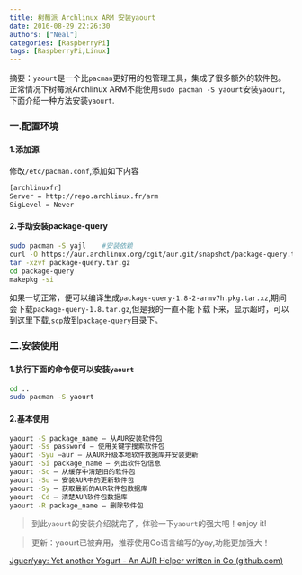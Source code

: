 ```yaml
---
title: 树莓派 Archlinux ARM 安装yaourt
date: 2016-08-29 22:26:30
authors: ["Neal"]
categories: [RaspberryPi]
tags: [RaspberryPi,Linux]
---
```


摘要：`yaourt`是一个比`pacman`更好用的包管理工具，集成了很多额外的软件包。正常情况下树莓派Archlinux ARM不能使用`sudo pacman -S yaourt`安装`yaourt`,下面介绍一种方法安装`yaourt`.

<!-- more -->

### 一.配置环境
#### 1.添加源
修改`/etc/pacman.conf`,添加如下内容
```bash
[archlinuxfr]
Server = http://repo.archlinux.fr/arm
SigLevel = Never
```
#### 2.手动安装package-query
```bash
sudo pacman -S yajl    #安装依赖
curl -O https://aur.archlinux.org/cgit/aur.git/snapshot/package-query.tar.gz
tar -xzvf package-query.tar.gz
cd package-query
makepkg -si
```
如果一切正常，便可以编译生成`package-query-1.8-2-armv7h.pkg.tar.xz`,期间会下载`package-query-1.8.tar.gz`,但是我的一直不能下载下来，显示超时，可以到[这里](http://mir.archlinux.fr/releases/package-query/package-query-1.8.tar.gz)下载,`scp`放到`package-query`目录下。
### 二.安装使用
#### 1.执行下面的命令便可以安装`yaourt`
```bash
cd ..
sudo pacman -S yaourt
```
#### 2.基本使用
```bash
yaourt -S package_name – 从AUR安装软件包
yaourt -Ss password – 使用关键字搜索软件包
yaourt -Syu –aur – 从AUR升级本地软件数据库并安装更新
yaourt -Si package_name – 列出软件包信息
yaourt -Sc – 从缓存中清楚旧的软件包
yaourt -Su – 安装AUR中的更新软件包
yaourt -Sy – 获取最新的AUR软件包数据库
yaourt -Cd – 清楚AUR软件包数据库
yaourt -R package_name – 删除软件包
```
> 到此`yaourt`的安装介绍就完了，体验一下`yaourt`的强大吧！enjoy it!

> 更新：yaourt已被弃用，推荐使用Go语言编写的yay,功能更加强大！

[Jguer/yay: Yet another Yogurt - An AUR Helper written in Go (github.com)](https://github.com/Jguer/yay)

